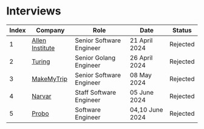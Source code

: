 # Interviews

| Index | Company | Role | Date | Status |
| ----- | ------- | ---- | ---- | ------ |
| 1     | [Allen Institute](https://github.com/ravi26067/Coding/blob/master/Interview%20Questions/2024/allen.md) | Senior Software Engineer | 21 April 2024 | Rejected |
| 2     | [Turing](https://github.com/ravi26067/Coding/blob/master/Interview%20Questions/2024/turing_golang.md) | Senior Golang Engineer | 26 April 2024 | Rejected |
| 3     | [MakeMyTrip](https://github.com/ravi26067/Coding/blob/master/Interview%20Questions/2024/mmt_dsa.md) | Senior Software Engineer | 08 May 2024 | Rejected |
| 4     | [Narvar](https://github.com/ravi26067/Coding/blob/master/Interview%20Questions/2024/Narvar.md) | Staff Software Engineer | 05 June 2024 | Rejected |
| 5     | [Probo](https://github.com/ravi26067/Coding/blob/master/Interview%20Questions/2024/Probo.md) | Software Engineer | 04,10 June 2024 | Rejected |
